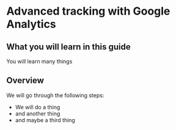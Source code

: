 # Advanced tracking with Google Analytics

## What you will learn in this guide

You will learn many things

## Overview

We will go through the following steps:

-   We will do a thing
-   and another thing
-   and maybe a third thing
